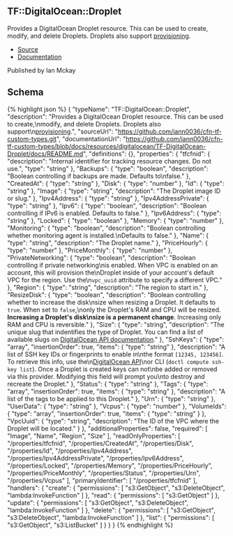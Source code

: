 
## TF::DigitalOcean::Droplet

Provides a DigitalOcean Droplet resource. This can be used to create,
modify, and delete Droplets. Droplets also support
[provisioning](https:&#x2F;&#x2F;www.terraform.io&#x2F;docs&#x2F;language&#x2F;resources&#x2F;provisioners&#x2F;syntax.html).

- [Source](https:&#x2F;&#x2F;github.com&#x2F;iann0036&#x2F;cfn-tf-custom-types.git) 
- [Documentation]()

Published by Ian Mckay

## Schema
{% highlight json %}
{
    "typeName": "TF::DigitalOcean::Droplet",
    "description": "Provides a DigitalOcean Droplet resource. This can be used to create,\nmodify, and delete Droplets. Droplets also support\n[provisioning](https://www.terraform.io/docs/language/resources/provisioners/syntax.html).",
    "sourceUrl": "https://github.com/iann0036/cfn-tf-custom-types.git",
    "documentationUrl": "https://github.com/iann0036/cfn-tf-custom-types/blob/docs/resources/digitalocean/TF-DigitalOcean-Droplet/docs/README.md",
    "definitions": {},
    "properties": {
        "tfcfnid": {
            "description": "Internal identifier for tracking resource changes. Do not use.",
            "type": "string"
        },
        "Backups": {
            "type": "boolean",
            "description": "Boolean controlling if backups are made. Defaults to\nfalse."
        },
        "CreatedAt": {
            "type": "string"
        },
        "Disk": {
            "type": "number"
        },
        "Id": {
            "type": "string"
        },
        "Image": {
            "type": "string",
            "description": "The Droplet image ID or slug."
        },
        "Ipv4Address": {
            "type": "string"
        },
        "Ipv4AddressPrivate": {
            "type": "string"
        },
        "Ipv6": {
            "type": "boolean",
            "description": "Boolean controlling if IPv6 is enabled. Defaults to false."
        },
        "Ipv6Address": {
            "type": "string"
        },
        "Locked": {
            "type": "boolean"
        },
        "Memory": {
            "type": "number"
        },
        "Monitoring": {
            "type": "boolean",
            "description": "Boolean controlling whether monitoring agent is installed.\nDefaults to false."
        },
        "Name": {
            "type": "string",
            "description": "The Droplet name."
        },
        "PriceHourly": {
            "type": "number"
        },
        "PriceMonthly": {
            "type": "number"
        },
        "PrivateNetworking": {
            "type": "boolean",
            "description": "Boolean controlling if private networking\nis enabled. When VPC is enabled on an account, this will provision the\nDroplet inside of your account's default VPC for the region. Use the\n`vpc_uuid` attribute to specify a different VPC."
        },
        "Region": {
            "type": "string",
            "description": "The region to start in."
        },
        "ResizeDisk": {
            "type": "boolean",
            "description": "Boolean controlling whether to increase the disk\nsize when resizing a Droplet. It defaults to `true`. When set to `false`,\nonly the Droplet's RAM and CPU will be resized. **Increasing a Droplet's disk\nsize is a permanent change**. Increasing only RAM and CPU is reversible."
        },
        "Size": {
            "type": "string",
            "description": "The unique slug that indentifies the type of Droplet. You can find a list of available slugs on [DigitalOcean API documentation](https://developers.digitalocean.com/documentation/v2/#list-all-sizes)."
        },
        "SshKeys": {
            "type": "array",
            "insertionOrder": true,
            "items": {
                "type": "string"
            },
            "description": "A list of SSH key IDs or fingerprints to enable in\nthe format `[12345, 123456]`. To retrieve this info, use the\n[DigitalOcean API](https://docs.digitalocean.com/reference/api/api-reference/#tag/SSH-Keys)\nor CLI (`doctl compute ssh-key list`). Once a Droplet is created keys can not\nbe added or removed via this provider. Modifying this field will prompt you\nto destroy and recreate the Droplet."
        },
        "Status": {
            "type": "string"
        },
        "Tags": {
            "type": "array",
            "insertionOrder": true,
            "items": {
                "type": "string"
            },
            "description": "A list of the tags to be applied to this Droplet."
        },
        "Urn": {
            "type": "string"
        },
        "UserData": {
            "type": "string"
        },
        "Vcpus": {
            "type": "number"
        },
        "VolumeIds": {
            "type": "array",
            "insertionOrder": true,
            "items": {
                "type": "string"
            }
        },
        "VpcUuid": {
            "type": "string",
            "description": "The ID of the VPC where the Droplet will be located."
        }
    },
    "additionalProperties": false,
    "required": [
        "Image",
        "Name",
        "Region",
        "Size"
    ],
    "readOnlyProperties": [
        "/properties/tfcfnid",
        "/properties/CreatedAt",
        "/properties/Disk",
        "/properties/Id",
        "/properties/Ipv4Address",
        "/properties/Ipv4AddressPrivate",
        "/properties/Ipv6Address",
        "/properties/Locked",
        "/properties/Memory",
        "/properties/PriceHourly",
        "/properties/PriceMonthly",
        "/properties/Status",
        "/properties/Urn",
        "/properties/Vcpus"
    ],
    "primaryIdentifier": [
        "/properties/tfcfnid"
    ],
    "handlers": {
        "create": {
            "permissions": [
                "s3:GetObject",
                "s3:DeleteObject",
                "lambda:InvokeFunction"
            ]
        },
        "read": {
            "permissions": [
                "s3:GetObject"
            ]
        },
        "update": {
            "permissions": [
                "s3:GetObject",
                "s3:DeleteObject",
                "lambda:InvokeFunction"
            ]
        },
        "delete": {
            "permissions": [
                "s3:GetObject",
                "s3:DeleteObject",
                "lambda:InvokeFunction"
            ]
        },
        "list": {
            "permissions": [
                "s3:GetObject",
                "s3:ListBucket"
            ]
        }
    }
}
{% endhighlight %}
